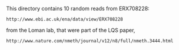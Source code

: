 This directory contains 10 random reads from ERX708228:

    http://www.ebi.ac.uk/ena/data/view/ERX708228

from the Loman lab, that were part of the LQS paper,

    http://www.nature.com/nmeth/journal/v12/n8/full/nmeth.3444.html

